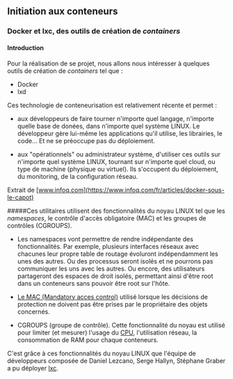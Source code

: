 ## Initiation aux conteneurs

### Docker et lxc, des outils de création de *containers* 

#### Introduction 

Pour la réalisation de se projet, nous allons nous intéresser à quelques outils de création de *containers* tel que :

* Docker
* lxd

Ces technologie de conteneurisation est relativement récente et permet :

* aux développeurs de faire tourner n'importe quel langage, n'importe quelle base de donées, dans n'importe quel système LINUX. Le développeur gère lui-même les applications qu'il utilise, les librairies, le code... Et ne se préoccupe pas du déploiement.

* aux "opérationnels" ou administrateur système, d'utiliser ces outils sur n'importe quel système LINUX, tournant sur n'importe quel cloud, ou type de machine (physique ou virtuel). Ils s'occupent du déploiement, du monitoring, de la configuration réseau.

Extrait de [www.infoq.com](https://www.infoq.com/fr/articles/docker-sous-le-capot)


#####Ces utilitaires utilisent des fonctionnalités du noyau LINUX tel que les *namespaces*, le contrôle d'accès obligatoire (MAC) et les groupes de contrôles (CGROUPS).

* Les namespaces vont permettre de rendre indépendante des fonctionnalités. Par exemple, plusieurs interfaces réseaux avec chacunes leur propre table de routage évoluront indépendamment les unes des autres. Ou des processus seront isolés et ne pourrons pas communiquer les uns avec les autres. Ou encore, des utilisateurs partageront des espaces de droit isolés, permettant ainsi d'être root dans un conteneurs sans pouvoir être root sur l'hôte.

* [Le MAC (Mandatory acces control)](http://blog.securite.free.fr/index.php/mac-dac-rbac-on-parle-de-controle-dacces) utilisé lorsque les décisions de protection ne doivent pas être prises par le propriétaire des objets concernés.

* CGROUPS (groupe de contrôle). Cette fonctionnalité du noyau est utilisé pour limiter (et mesurer) l'usage du [CPU](https://fr.wikipedia.org/wiki/Processeur), l'utilisation réseau, la consommation de RAM pour chaque conteneurs.

C'est grâce à ces fonctionnalités du noyau LINUX que l'équipe de développeurs composée de Daniel Lezcano, Serge Hallyn, Stéphane Graber a pu déployer [lxc](https://linuxcontainers.org/fr/).
